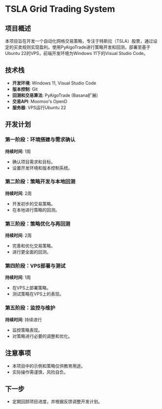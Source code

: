 # TSLA Grid Trading System

## 项目概述
本项目旨在开发一个自动化网格交易策略，专注于特斯拉（TSLA）股票，通过设定的买卖规则实现盈利。使用PyAlgoTrade进行策略开发和回测，部署至基于Ubuntu 22的VPS，前端开发环境为Windows 11下的Visual Studio Code。

## 技术栈
- **开发环境**: Windows 11, Visual Studio Code
- **版本控制**: Git
- **回测和交易算法**: PyAlgoTrade (Basana扩展)
- **交易API**: Moomoo's OpenD
- **服务器**: VPS运行Ubuntu 22

## 开发计划

### 第一阶段：环境搭建与需求确认
**持续时间**: 1周
- 确认项目需求和目标。
- 设置开发环境和版本控制系统。

### 第二阶段：策略开发与本地回测
**持续时间**: 2周
- 开发初步的交易策略。
- 在本地进行策略的回测。

### 第三阶段：策略优化与再回测
**持续时间**: 2周
- 完善和优化交易策略。
- 进行更全面的回测。

### 第四阶段：VPS部署与测试
**持续时间**: 1周
- 在VPS上部署策略。
- 测试策略在VPS上的表现。

### 第五阶段：监控与维护
**持续时间**: 持续进行
- 监控策略表现。
- 对策略进行必要的调整和优化。

## 注意事项
- 本项目中的示例和策略仅供教育用途。
- 实际操作需谨慎，风险自负。

## 下一步
- 定期回顾项目进度，并根据反馈调整开发计划。

